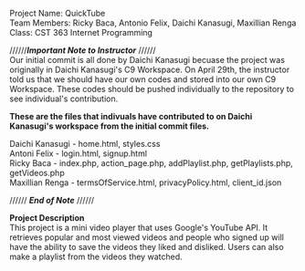 Project Name: QuickTube <br>
Team Members: Ricky Baca, Antonio Felix, Daichi Kanasugi, Maxillian Renga <br>
Class: CST 363 Internet Programming <br>

//////***Important Note to Instructor*** //////<br>
Our initial commit is all done by Daichi Kanasugi becuase the project was originally 
in Daichi Kanasugi's C9 Workspace. On April 29th, the instructor told us that we should
have our own codes and stored into our own C9 Workspace. These codes should be pushed
individually to the repository to see individual's contribution. 

<b>These are the files that indivuals have contributed to on Daichi Kanasugi's workspace from the 
initial commit files. </b>

Daichi Kanasugi - home.html, styles.css <br>
Antoni Felix - login.html, signup.html <br>
Ricky Baca - index.php, action_page.php, addPlaylist.php, getPlaylists.php, getVideos.php <br>
Maxillian Renga - termsOfService.html, privacyPolicy.html, client_id.json <br>

////// ***End of Note*** //////

<b>Project Description</b><br>
This project is a mini video player that uses Google's YouTube API. It retrieves popular and most viewed videos
and people who signed up will have the ability to save the videos they liked and disliked. Users can also
make a playlist from the videos they watched. 
